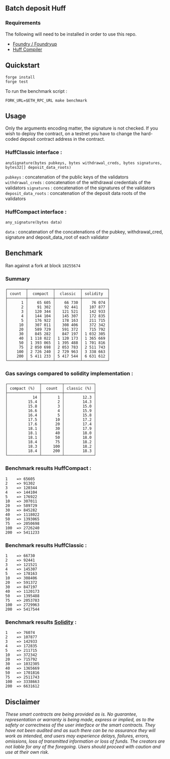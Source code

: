 ## Batch deposit Huff

### Requirements

The following will need to be installed in order to use this repo.

-   [Foundry / Foundryup](https://github.com/gakonst/foundry)
-   [Huff Compiler](https://docs.huff.sh/get-started/installing/)

## Quickstart

```
forge install
forge test
```

To run the benchmark script :
```
FORK_URL=$ETH_RPC_URL make benchmark
```

## Usage
Only the arguments encoding matter, the signature is not checked.
If you wish to deploy the contract, on a testnet you have to change the hard-coded deposit contract address in the contract.

### HuffClassic interface :
``` 
anySignature(bytes pubkeys, bytes withdrawal_creds, bytes signatures, bytes32[] deposit_data_roots)
```
`pubkeys` : concatenation of the public keys of the validators
`withdrawal_creds` : concatenation of the withdrawal credentials of the validators
`signatures` : concatenation of the signatures of the validators
`deposit_data_roots` : concatenation of the deposit data roots of the validators

### HuffCompact interface :
```
any_signature(bytes data) 
```
`data` : concatenation of the concatenations of the pubkey, withdrawal_cred, signature and deposit_data_root of each validator

## Benchmark
Ran against a fork at block `18255674`

### Summary
```
┌────────┬───────────┬───────────┬───────────┐
│ count  │  compact  │  classic  │ solidity  │
├────────┼───────────┼───────────┼───────────┤
│      1 │    65 605 │    66 730 │    76 074 │
│      2 │    91 302 │    92 441 │   107 877 │
│      3 │   120 344 │   121 521 │   142 933 │
│      4 │   144 104 │   145 307 │   172 835 │
│      5 │   176 922 │   178 163 │   211 715 │
│     10 │   307 011 │   308 406 │   372 342 │
│     20 │   589 729 │   591 372 │   715 792 │
│     30 │   845 282 │   847 197 │ 1 032 305 │
│     40 │ 1 118 022 │ 1 120 173 │ 1 365 669 │
│     50 │ 1 393 065 │ 1 395 488 │ 1 701 816 │
│     75 │ 2 050 698 │ 2 053 783 │ 2 511 743 │
│    100 │ 2 726 240 │ 2 729 963 │ 3 338 663 │
│    200 │ 5 411 233 │ 5 417 544 │ 6 631 612 │
└────────┴───────────┴───────────┴───────────┘
```

### Gas savings compared to solidity implementation :

```
┌──────────────┬─────────┬─────────────┐
│ compact (%)  │  count  │ classic (%) │
├──────────────┼─────────┼─────────────┤
│           14 │       1 │        12.3 │
│         15.4 │       2 │        14.3 │
│         15.8 │       3 │        15.0 │
│         16.6 │       4 │        15.9 │
│         16.4 │       5 │        15.8 │
│         17.5 │      10 │        17.2 │
│         17.6 │      20 │        17.4 │
│         18.1 │      30 │        17.9 │
│         18.1 │      40 │        18.0 │
│         18.1 │      50 │        18.0 │
│         18.4 │      75 │        18.2 │
│         18.3 │     100 │        18.2 │
│         18.4 │     200 │        18.3 │
└──────────────┴─────────┴─────────────┘
``````
### Benchmark results HuffCompact :
```
1    => 65605
2    => 91302
3    => 120344
4    => 144104
5    => 176922
10   => 307011
20   => 589729
30   => 845282
40   => 1118022
50   => 1393065
75   => 2050698
100  => 2726240
200  => 5411233
```

### Benchmark results HuffClassic :
```
1    => 66730
2    => 92441
3    => 121521
4    => 145307
5    => 178163
10   => 308406
20   => 591372
30   => 847197
40   => 1120173
50   => 1395488
75   => 2053783
100  => 2729963
200  => 5417544
```

### Benchmark results [Solidity](https://etherscan.io/address/0x9b8c989FF27e948F55B53Bb19B3cC1947852E394#code) :
```
1    => 76074
2    => 107877
3    => 142933
4    => 172835
5    => 211715
10   => 372342
20   => 715792
30   => 1032305
40   => 1365669
50   => 1701816
75   => 2511743
100  => 3338663
200  => 6631612
```


## Disclaimer

_These smart contracts are being provided as is. No guarantee, representation or warranty is being made, express or implied, as to the safety or correctness of the user interface or the smart contracts. They have not been audited and as such there can be no assurance they will work as intended, and users may experience delays, failures, errors, omissions, loss of transmitted information or loss of funds. The creators are not liable for any of the foregoing. Users should proceed with caution and use at their own risk._